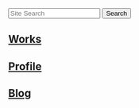 <form action="https://duckduckgo.com" method="get">
<input type="text" name="q" placeholder="Site Search">
<input type="hidden" name="sites" value="taroyabuki.github.io">
<input type="submit" value="Search">
</form>

## [Works](works/)
## [Profile](profile/)
## [Blog](blog/)
